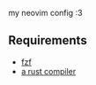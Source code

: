 my neovim config :3

## Requirements

- [fzf](https://github.com/junegunn/fzf)
- [a rust compiler](https://www.rust-lang.org/tools/install)

